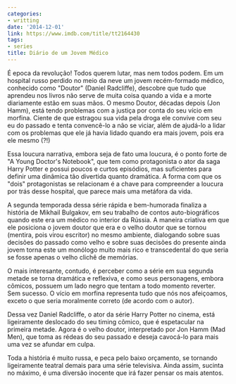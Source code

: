 ```yaml
---
categories:
- writting
date: '2014-12-01'
link: https://www.imdb.com/title/tt2164430
tags:
- series
title: Diário de um Jovem Médico
---
```


É epoca da revolução! Todos querem lutar, mas nem todos podem. Em um hospital russo perdido no meio da neve um jovem recém-formado médico, conhecido como "Doutor" (Daniel Radcliffe), descobre que tudo que aprendeu nos livros não serve de muita coisa quando a vida e a morte diariamente estão em suas mãos. O mesmo Doutor, décadas depois (Jon Hamm), está tendo problemas com a justiça por conta do seu vício em morfina. Ciente de que estragou sua vida pela droga ele convive com seu eu do passado e tenta convencê-lo a não se viciar, além de ajudá-lo a lidar com os problemas que ele já havia lidado quando era mais jovem, pois era ele mesmo (?!)

Essa loucura narrativa, embora seja de fato uma loucura, é o ponto forte de "A Young Doctor's Notebook", que tem como protagonista o ator da saga Harry Potter e possui poucos e curtos episódios, mas suficientes para definir uma dinâmica tão divertida quanto dramática. A forma com que os "dois" protagonistas se relacionam é a chave para compreender a loucura por trás desse hospital, que parece mais uma metáfora da vida.

A segunda temporada dessa série rápida e bem-humorada finaliza a história de Mikhail Bulgakov, em seu trabalho de contos auto-biográficos quando este era um médico no interior da Rússia. A maneira criativa em que ele posiciona o jovem doutor que era e o velho doutor que se tornou (mentira, pois virou escritor) no mesmo ambiente, dialogando sobre suas decisões do passado como velho e sobre suas decisões do presente ainda jovem torna este um monólogo muito mais rico e transcedental do que seria se fosse apenas o velho clichê de memórias.

O mais interesante, contudo, é perceber como a série em sua segunda metade se torna dramática e reflexiva, e como seus personagens, embora cômicos, possuem um lado negro que tentam a todo momento reverter. Sem sucesso. O vício em morfina representa tudo que nós nos afeiçoamos, exceto o que seria moralmente correto (de acordo com o autor).

Dessa vez Daniel Radcliffe, o ator da série Harry Potter no cinema, está ligeiramente deslocado do seu timing cômico, que é espetacular na primeira metade. Agora é o velho doutor, interpretado por Jon Hamm (Mad Men), que toma as rédeas do seu passado e deseja cavocá-lo para mais uma vez se afundar em culpa.

Toda a história é muito russa, e peca pelo baixo orçamento, se tornando ligeiramente teatral demais para uma série televisiva. Ainda assim, sucinta no máximo, é uma diversão inocente que irá fazer pensar os mais atentos.